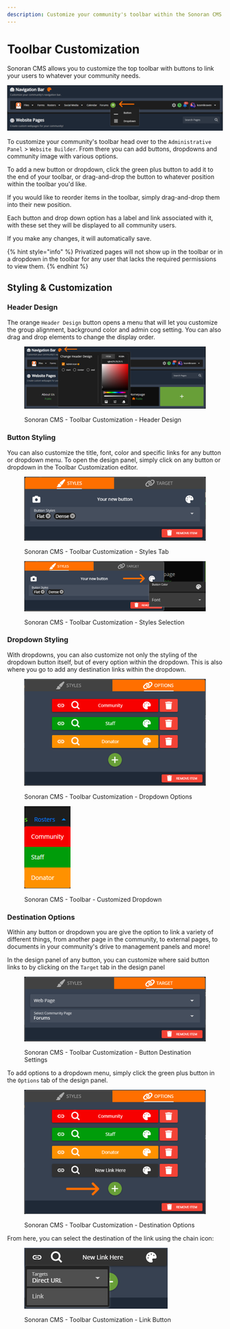 ```yaml
---
description: Customize your community's toolbar within the Sonoran CMS website builder!
---
```


# Toolbar Customization

Sonoran CMS allows you to customize the top toolbar with buttons to link your users to whatever your community needs.

![Sonoran CMS - Toolbar Customization](<../../.gitbook/assets/Screenshot (277).png>)

To customize your community's toolbar head over to the `Administrative Panel` > `Website Builder`. From there you can add buttons, dropdowns and community image with various options. &#x20;

To add a new button or dropdown, click the green plus button to add it to the end of your toolbar, or drag-and-drop the button to whatever position within the toolbar you'd like.

If you would like to reorder items in the toolbar, simply drag-and-drop them into their new position.

Each button and drop down option has a label and link associated with it, with these set they will be displayed to all community users.&#x20;

If you make any changes, it will automatically save.

{% hint style="info" %}
Privatized pages will not show up in the toolbar or in a dropdown in the toolbar for any user that lacks the required permissions to view them.
{% endhint %}

## Styling & Customization

### Header Design

The orange `Header Design` button opens a menu that will let you customize the group alignment, background color and admin cog setting. You can also drag and drop elements to change the display order. &#x20;

<figure><img src="../../.gitbook/assets/Screenshot (278).png" alt=""><figcaption><p>Sonoran CMS - Toolbar Customization - Header Design</p></figcaption></figure>

### Button Styling

You can also customize the title, font, color and specific links for any button or dropdown menu. To open the design panel, simply click on any button or dropdown in the Toolbar Customization editor.&#x20;

<figure><img src="../../.gitbook/assets/Screenshot (280).png" alt=""><figcaption><p>Sonoran CMS - Toolbar Customization - Styles Tab</p></figcaption></figure>

<figure><img src="../../.gitbook/assets/Screenshot (281).png" alt=""><figcaption><p>Sonoran CMS - Toolbar Customization - Styles Selection</p></figcaption></figure>

### Dropdown Styling

With dropdowns, you can also customize not only the styling of the dropdown button itself, but of every option within the dropdown. This is also where you go to add any destination links within the dropdown.

<figure><img src="../../.gitbook/assets/Screenshot (282).png" alt=""><figcaption><p>Sonoran CMS - Toolbar Customization - Dropdown Options</p></figcaption></figure>

<figure><img src="../../.gitbook/assets/Screenshot (283).png" alt=""><figcaption><p>Sonoran CMS - Toolbar - Customized Dropdown</p></figcaption></figure>

### Destination Options

Within any button or dropdown you are give the option to link a variety of different things, from another page in the community, to external pages, to documents in your community's drive to management panels and more!

In the design panel of any button, you can customize where said button links to by clicking on the `Target` tab in the design panel

<figure><img src="../../.gitbook/assets/Screenshot (284).png" alt=""><figcaption><p>Sonoran CMS - Toolbar Customization - Button Destination Settings</p></figcaption></figure>



To add options to a dropdown menu, simply click the green plus button in the `Options` tab of the design panel.

<figure><img src="../../.gitbook/assets/Screenshot (286).png" alt=""><figcaption><p>Sonoran CMS - Toolbar Customization - Destination Options</p></figcaption></figure>

From here, you can select the destination of the link using the chain icon:

<figure><img src="../../.gitbook/assets/Screenshot (287).png" alt=""><figcaption><p>Sonoran CMS - Toolbar Customization - Link Button</p></figcaption></figure>
